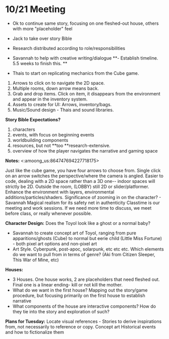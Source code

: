 # 10/21 Meeting

- Ok to continue same story, focusing on one fleshed-out house, others with more "placeholder" feel
- Jack to take over story Bible
- Research distributed according to role/responsibilities
- Savannah to help with creative writing/dialogue
**- Establish timeline. 5.5 weeks to finish this. **

- Thais to start on replicating mechanics from the Cube game. 
 1. Arrows to click on to navigate the 2D space.
 2. Multiple rooms, down arrow means back. 
 3. Grab and drop items. Click on item, it disappears from the environment and appear in the inventory system.
 4. Assets to create for UI: Arrows, inventory/bags.
 5. Music/Sound design - Thais and sound libraries.

**Story Bible Expectations?**
 1.  characters
 2.  events, with focus on beginning events 
 3.  worldbuilding components
 4.  resources, but not **too **research-extensive. 
 5.  overview of how the player navigates the narrative and gaming space

**Notes:** <:amoong_us:864747694227718175> 

Just like the cube game, you have four arrows to choose from. Single click on an arrow switches the perspective/where the camera is angled. Easier to code, dealing with a 2D space rather than a 3D one-- indoor spaces will strictly be 2D.
Outside the room, (LOBBY) still 2D or slider/platformer. Enhance the environment with layers, environmental additions/particles/shaders. 
Significance of zooming in on the character? - Savannah
Magical realism for its safety net in authenticity
Classtime is our meeting and work sessions. If we need more time to discuss, we meet before class, or really whenever possible.

**Character Design:**
Does the Toyol look like a ghost or a normal baby? 
- Savannah to create concept art of Toyol, ranging from pure apparitions/ghosts (Cube) to normal but eerie child (Little Miss Fortune) - both pixel art options and non-pixel art
- Art Style. Cyberpunk, post-apoc, solarpunk, etc etc etc. Which elements do we want to pull from in terms of genre? (Aki from Citizen Sleeper, This War of Mine, etc)

**Houses:**
- 3 Houses. One house works, 2 are placeholders that need fleshed out. Final one is a linear ending- kill or not kill the mother. 
- What do we want in the first house? Mapping out the story/game procedure, but focusing primarily on the first house to establish narrative
- What components of the house are interactive components? How do they tie into the story and exploration of such?

**Plans for Tuesday:**
Locate visual references - Stories to derive inspirations from, not necessarily to reference or copy.
Concept art
Historical events and how to fictionalize them
